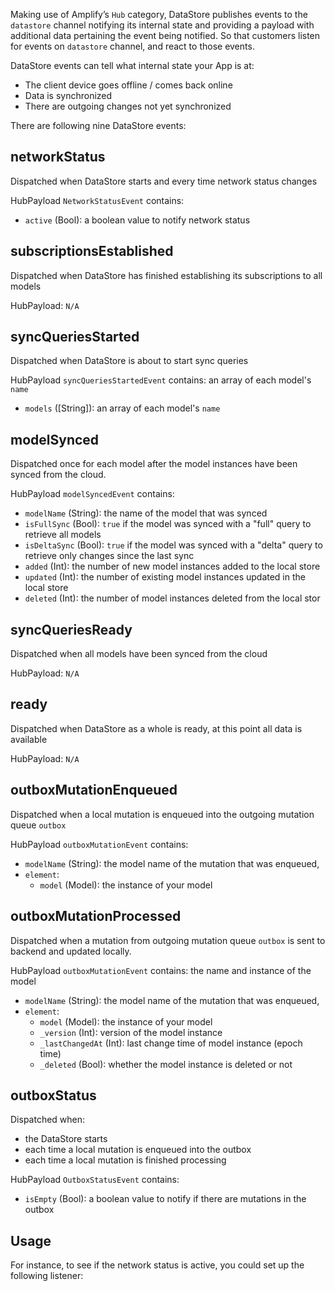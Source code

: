 Making use of Amplify’s `Hub` category, DataStore publishes events to the `datastore` channel notifying its internal state and providing a payload with additional data pertaining the event being notified. So that customers listen for events on `datastore` channel, and react to those events.

DataStore events can tell what internal state your App is at: 
* The client device goes offline / comes back online
* Data is synchronized
* There are outgoing changes not yet synchronized

There are following nine DataStore events:

## networkStatus

Dispatched when DataStore starts and every time network status changes

HubPayload `NetworkStatusEvent` contains:
- `active` (Bool): a boolean value to notify network status

## subscriptionsEstablished

Dispatched when DataStore has finished establishing its subscriptions to all models

HubPayload: `N/A`

## syncQueriesStarted

Dispatched when DataStore is about to start sync queries

HubPayload `syncQueriesStartedEvent` contains: an array of each model's `name`
- `models` ([String]): an array of each model's `name`

## modelSynced

Dispatched once for each model after the model instances have been synced from the cloud.

HubPayload `modelSyncedEvent` contains:
- `modelName` (String): the name of the model that was synced
- `isFullSync` (Bool): `true` if the model was synced with a "full" query to retrieve all models
- `isDeltaSync` (Bool): `true` if the model was synced with a "delta" query to retrieve only changes since the last sync
- `added` (Int): the number of new model instances added to the local store
- `updated` (Int): the number of existing model instances updated in the local store
- `deleted` (Int): the number of model instances deleted from the local stor

## syncQueriesReady

Dispatched when all models have been synced from the cloud

HubPayload: `N/A`

## ready

Dispatched when DataStore as a whole is ready, at this point all data is available

HubPayload: `N/A`

## outboxMutationEnqueued

Dispatched when a local mutation is enqueued into the outgoing mutation queue `outbox`

HubPayload `outboxMutationEvent` contains:
- `modelName` (String): the model name of the mutation that was enqueued,
- `element`: 
    - `model` (Model): the instance of your model


## outboxMutationProcessed

Dispatched when a mutation from outgoing mutation queue `outbox` is sent to backend and updated locally.

HubPayload `outboxMutationEvent` contains: the name and instance of the model
- `modelName` (String): the model name of the mutation that was enqueued,
- `element`: 
    - `model` (Model): the instance of your model
    - `_version` (Int): version of the model instance
    - `_lastChangedAt` (Int): last change time of model instance (epoch time)
    - `_deleted` (Bool): whether the model instance is deleted or not

## outboxStatus

Dispatched when:
- the DataStore starts
- each time a local mutation is enqueued into the outbox
- each time a local mutation is finished processing

HubPayload `OutboxStatusEvent` contains: 
- `isEmpty` (Bool): a boolean value to notify if there are mutations in the outbox

## Usage
For instance, to see if the network status is active, you could set up the following listener: